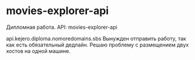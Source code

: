 # movies-explorer-api

Дипломная работа. API: movies-explorer-api

api.kejero.diploma.nomoredomains.sbs
Вынужден отправить работу, так как есть обязательный дедлайн. Решаю проблему с размещением двух хостов на одной машине.
